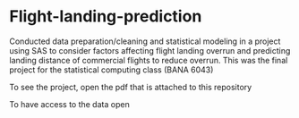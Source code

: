 # Flight-landing-prediction
Conducted data preparation/cleaning and statistical modeling in a project using SAS to consider factors affecting flight landing overrun and predicting landing distance of commercial flights to reduce overrun. This was the final project for the statistical computing class (BANA 6043)

To see the project, open the pdf that is attached to this repository

To have access to the data open
